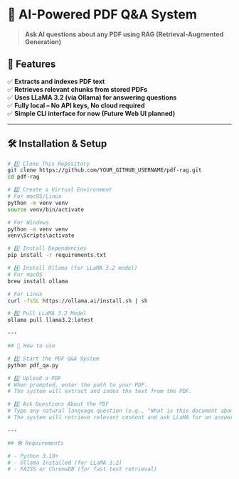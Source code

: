 # 📜 AI-Powered PDF Q&A System  
> **Ask AI questions about any PDF using RAG (Retrieval-Augmented Generation)**  

## 🚀 Features  
✅ **Extracts and indexes PDF text**  
✅ **Retrieves relevant chunks from stored PDFs**  
✅ **Uses LLaMA 3.2 (via Ollama) for answering questions**  
✅ **Fully local – No API keys, No cloud required**  
✅ **Simple CLI interface for now (Future Web UI planned)**  

---

## 🛠 Installation & Setup  

```bash
# 1️⃣ Clone This Repository  
git clone https://github.com/YOUR_GITHUB_USERNAME/pdf-rag.git
cd pdf-rag

# 2️⃣ Create a Virtual Environment  
# For macOS/Linux  
python -m venv venv
source venv/bin/activate

# For Windows  
python -m venv venv
venv\Scripts\activate

# 3️⃣ Install Dependencies  
pip install -r requirements.txt

# 4️⃣ Install Ollama (for LLaMA 3.2 model)  
# For macOS  
brew install ollama

# For Linux  
curl -fsSL https://ollama.ai/install.sh | sh

# 5️⃣ Pull LLaMA 3.2 Model  
ollama pull llama3.2:latest

---

## 📌 How to use

# 1️⃣ Start the PDF Q&A System  
python pdf_qa.py

# 2️⃣ Upload a PDF  
# When prompted, enter the path to your PDF.
# The system will extract and index the text from the PDF.

# 3️⃣ Ask Questions About the PDF  
# Type any natural language question (e.g., "What is this document about?").
# The system will retrieve relevant content and ask LLaMA for an answer.

---

## 🛠 Requirements

# - Python 3.10+
# - Ollama Installed (for LLaMA 3.2)
# - FAISS or ChromaDB (for fast text retrieval)

